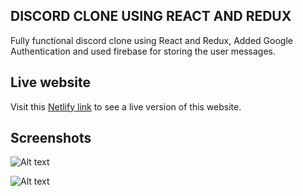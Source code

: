 ## DISCORD CLONE USING REACT AND REDUX

Fully functional discord clone using React and Redux, Added Google Authentication and used firebase for storing the user messages.

## Live website

Visit this [Netlify link](https://discord-clone-931d1.web.app/) to see a live version of this website.


## Screenshots

![Alt text](https://raw.githubusercontent.com/Learn-Write-Repeat/Hacktoberfest-Contribution/master/contributions/discord_clone_using_react_redux/discord-clone-1.png)

![Alt text](https://raw.githubusercontent.com/Learn-Write-Repeat/Hacktoberfest-Contribution/master/contributions/discord_clone_using_react_redux/discord-clone-2.png)


